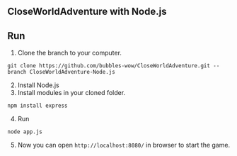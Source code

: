 ## CloseWorldAdventure with Node.js

## Run
1. Clone the branch to your computer.
  ```
  git clone https://github.com/bubbles-wow/CloseWorldAdventure.git --branch CloseWorldAdventure-Node.js
  ```
2. Install Node.js
3. Install modules in your cloned folder.
  ```
  npm install express
  ```
4. Run
  ```
  node app.js
  ```
5. Now you can open `http://localhost:8080/` in browser to start the game.